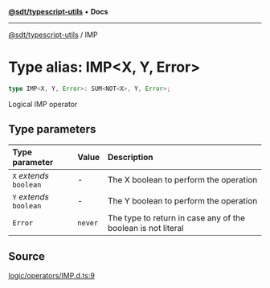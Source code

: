 [**@sdt/typescript-utils**](../README.md) • **Docs**

***

[@sdt/typescript-utils](../globals.md) / IMP

# Type alias: IMP\<X, Y, Error\>

```ts
type IMP<X, Y, Error>: SUM<NOT<X>, Y, Error>;
```

Logical IMP operator

## Type parameters

| Type parameter | Value | Description |
| :------ | :------ | :------ |
| `X` *extends* `boolean` | - | The X boolean to perform the operation |
| `Y` *extends* `boolean` | - | The Y boolean to perform the operation |
| `Error` | `never` | The type to return in case any of the boolean is not literal |

## Source

[logic/operators/IMP.d.ts:9](https://github.com/sylvaindethier/typescript-utils/blob/421887de13b8684fe14792f125c2cd5fdb322c0d/types/logic/operators/IMP.d.ts#L9)
